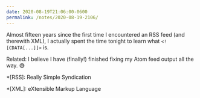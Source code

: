 ```yaml
---
date: 2020-08-19T21:06:00-0600
permalink: /notes/2020-08-19-2106/
---
```


Almost fifteen years since the first time I encountered an RSS feed (and therewith XML), I actually spent the time tonight to learn what `<![CDATA[...]]>` is.

Related: I believe I have (finally!) finished fixing my Atom feed output all the way. 😅

*[RSS]: Really Simple Syndication

*[XML]: eXtensible Markup Language
